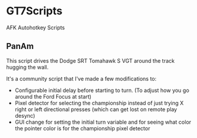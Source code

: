 # GT7Scripts
AFK Autohotkey Scripts

## PanAm

This script drives the Dodge SRT Tomahawk S VGT around the track hugging the wall.

It's a community script that I've made a few modifications to:
* Configurable initial delay before starting to turn. (To adjust how you go around the Ford Focus at start)
* Pixel detector for selecting the championship instead of just trying X right or left directional presses (which can get lost on remote play desync)
* GUI change for setting the initial turn variable and for seeing what color the pointer color is for the championship pixel detector
